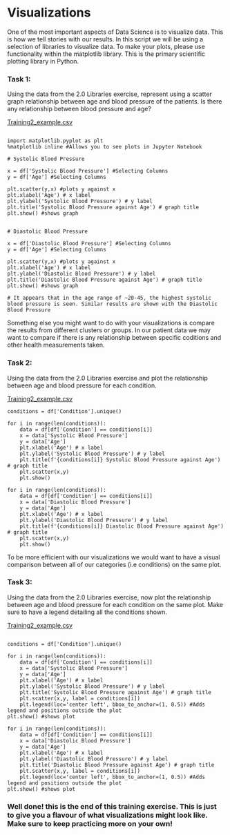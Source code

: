# Visualizations

One of the most important aspects of Data Science is to visualize data. This is how we tell stories with our results. In this script we will be using a selection of libraries to visualize data. 
To make your plots, please use functionality within the matplotlib library. This is the primary scientific plotting library in Python. 

### Task 1: 

Using the data from the 2.0 Libraries exercise, represent using a scatter graph relationship between age and blood pressure of the patients. Is there any relationship between blood pressure and age?

[Training2_example.csv](https://github.com/SoFia2401/gubmes-health-data-analytics/files/7404392/Training2_example.csv)

```

import matplotlib.pyplot as plt
%matplotlib inline #Allows you to see plots in Jupyter Notebook

# Systolic Blood Pressure

x = df['Systolic Blood Pressure'] #Selecting Columns
y = df['Age'] #Selecting Columns

plt.scatter(y,x) #plots y against x
plt.xlabel('Age') # x label
plt.ylabel('Systolic Blood Pressure') # y label
plt.title('Systolic Blood Pressure against Age') # graph title
plt.show() #shows graph


# Diastolic Blood Pressure

x = df['Diastolic Blood Pressure'] #Selecting Columns
y = df['Age'] #Selecting Columns

plt.scatter(y,x) #plots y against x
plt.xlabel('Age') # x label
plt.ylabel('Diastolic Blood Pressure') # y label
plt.title('Diastolic Blood Pressure against Age') # graph title
plt.show() #shows graph

# It appears that in the age range of ~20-45, the highest systolic blood pressure is seen. Similar results are shown with the Diastolic Blood Pressure

```

Something else you might want to do with your visualizations is compare the results from different clusters or groups. In our patient data we may want to compare if there is any relationship between specific coditions and other health measurements taken.

### Task 2: 

Using the data from the 2.0 Libraries exercise and plot the relationship between age and blood pressure for each condition. 

[Training2_example.csv](https://github.com/SoFia2401/gubmes-health-data-analytics/files/7404392/Training2_example.csv)

```
conditions = df['Condition'].unique()

for i in range(len(conditions)):
    data = df[df['Condition'] == conditions[i]]
    x = data['Systolic Blood Pressure']
    y = data['Age']
    plt.xlabel('Age') # x label
    plt.ylabel('Systolic Blood Pressure') # y label
    plt.title(f'{conditions[i]} Systolic Blood Pressure against Age') # graph title
    plt.scatter(x,y)
    plt.show()
    
for i in range(len(conditions)):
    data = df[df['Condition'] == conditions[i]]
    x = data['Diastolic Blood Pressure']
    y = data['Age']
    plt.xlabel('Age') # x label
    plt.ylabel('Diastolic Blood Pressure') # y label
    plt.title(f'{conditions[i]} Diastolic Blood Pressure against Age') # graph title
    plt.scatter(x,y)
    plt.show()

```

To be more efficient with our visualizations we would want to have a visual comparison between all of our categories (i.e conditions) on the same plot.

### Task 3: 

Using the data from the 2.0 Libraries exercise, now plot the relationship between age and blood pressure for each condition on the same plot. Make sure to have a legend detailing all the conditions shown. 

[Training2_example.csv](https://github.com/SoFia2401/gubmes-health-data-analytics/files/7404392/Training2_example.csv)

```

conditions = df['Condition'].unique()

for i in range(len(conditions)):
    data = df[df['Condition'] == conditions[i]]
    x = data['Systolic Blood Pressure']
    y = data['Age']
    plt.xlabel('Age') # x label
    plt.ylabel('Systolic Blood Pressure') # y label
    plt.title('Systolic Blood Pressure against Age') # graph title
    plt.scatter(x,y, label = conditions[i])
    plt.legend(loc='center left', bbox_to_anchor=(1, 0.5)) #Adds legend and positions outside the plot
plt.show() #shows plot
    
for i in range(len(conditions)):
    data = df[df['Condition'] == conditions[i]]
    x = data['Diastolic Blood Pressure']
    y = data['Age']
    plt.xlabel('Age') # x label
    plt.ylabel('Diastolic Blood Pressure') # y label
    plt.title('Diastolic Blood Pressure against Age') # graph title
    plt.scatter(x,y, label = conditions[i])
    plt.legend(loc='center left', bbox_to_anchor=(1, 0.5)) #Adds legend and positions outside the plot
plt.show() #shows plot

```


### Well done! this is the end of this training exercise. This is just to give you a flavour of what visualizations might look like. Make sure to keep practicing more on your own!
